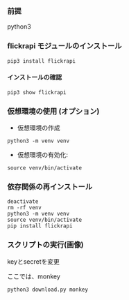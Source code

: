 ### 前提
python3

### flickrapi モジュールのインストール
```
pip3 install flickrapi
```
#### インストールの確認
```
pip3 show flickrapi
```

### 仮想環境の使用 (オプション)
- 仮想環境の作成
```
python3 -m venv venv
```

- 仮想環境の有効化:
```
source venv/bin/activate
```
### 依存関係の再インストール
```
deactivate
rm -rf venv
python3 -m venv venv
source venv/bin/activate
pip install flickrapi
```
### スクリプトの実行(画像)
keyとsecretを変更

ここでは、monkey
```
python3 download.py monkey
```

